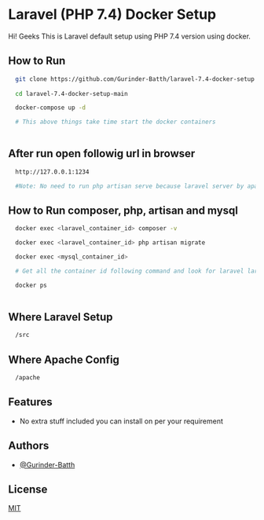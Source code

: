 
# Laravel (PHP 7.4) Docker Setup

Hi! Geeks This is Laravel default setup using PHP 7.4 version using docker.

## How to Run


```bash
  git clone https://github.com/Gurinder-Batth/laravel-7.4-docker-setup.git
  
  cd laravel-7.4-docker-setup-main

  docker-compose up -d

  # This above things take time start the docker containers
  
```


## After run open followig url in browser


```bash
  http://127.0.0.1:1234

  #Note: No need to run php artisan serve because laravel server by apache.
```

## How to Run composer, php, artisan and mysql


```bash
  docker exec <laravel_container_id> composer -v

  docker exec <laravel_container_id> php artisan migrate

  docker exec <mysql_container_id>

  # Get all the container id following command and look for laravel laravelserver and laraveldb

  docker ps 
  
```

## Where Laravel Setup


```bash
  /src
```


## Where Apache Config


```bash
  /apache
```
## Features

- No extra stuff included you can install on per your requirement


## Authors

- [@Gurinder-Batth](https://github.com/Gurinder-Batth/)


## License

[MIT](https://choosealicense.com/licenses/mit/)


